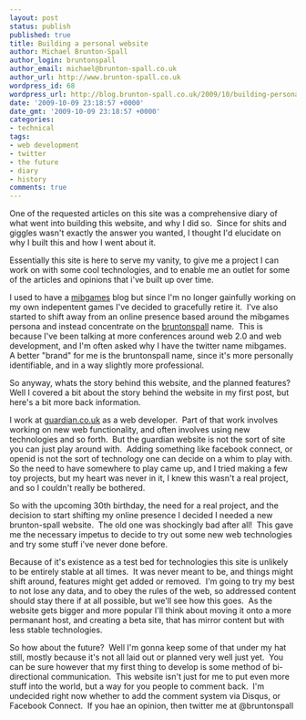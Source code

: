 ```yaml
---
layout: post
status: publish
published: true
title: Building a personal website
author: Michael Brunton-Spall
author_login: bruntonspall
author_email: michael@brunton-spall.co.uk
author_url: http://www.brunton-spall.co.uk
wordpress_id: 68
wordpress_url: http://blog.brunton-spall.co.uk/2009/10/building-personal-website/
date: '2009-10-09 23:18:57 +0000'
date_gmt: '2009-10-09 23:18:57 +0000'
categories:
- technical
tags:
- web development
- twitter
- the future
- diary
- history
comments: true
---
```

<p>	One of the requested articles on this site was a comprehensive diary of what went into building this website, and why I did so.&nbsp; Since for shits and giggles wasn&#39;t exactly the answer you wanted, I thought I&#39;d elucidate on why I built this and how I went about it.</p>
<p>	Essentially this site is here to serve my vanity, to give me a project I can work on with some cool technologies, and to enable me an outlet for some of the articles and opinions that i&#39;ve built up over time.</p>
<p>	I used to have a <a href="http://www.mibgames.co.uk">mibgames</a> blog but since I&#39;m no longer gainfully working on my own indepentent games I&#39;ve decided to gracefully retire it.&nbsp; I&#39;ve also started to shift away from an online presence based around the mibgames persona and instead concentrate on the <a href="http://twitter.com/bruntonspall">bruntonspall</a> name.&nbsp; This is because I&#39;ve been talking at more conferences around web 2.0 and web development, and I&#39;m often asked why I have the twitter name mibgames.&nbsp; A better &quot;brand&quot; for me is the bruntonspall name, since it&#39;s more personally identifiable, and in a way slightly more professional.</p>
<p>	So anyway, whats the story behind this website, and the planned features?&nbsp; Well I covered a bit about the story behind the website in my first post, but here&#39;s a bit more back information.</p>
<p>	I work at <a href="http://www.guardian.co.uk">guardian.co.uk</a> as a web developer.&nbsp; Part of that work involves working on new web functionality, and often involves using new technologies and so forth.&nbsp; But the guardian website is not the sort of site you can just play around with.&nbsp; Adding something like facebook connect, or openid is not the sort of technology one can decide on a whim to play with.&nbsp; So the need to have somewhere to play came up, and I tried making a few toy projects, but my heart was never in it, I knew this wasn&#39;t a real project, and so I couldn&#39;t really be bothered.</p>
<p>	So with the upcoming 30th birthday, the need for a real project, and the decision to start shifting my online presence I decided I needed a new brunton-spall website.&nbsp; The old one was shockingly bad after all!&nbsp; This gave me the necessary impetus to decide to try out some new web technologies and try some stuff i&#39;ve never done before.</p>
<p>	Because of it&#39;s existence as a test bed for technologies this site is unlikely to be entirely stable at all times.&nbsp; It was never meant to be, and things might shift around, features might get added or removed.&nbsp; I&#39;m going to try my best to not lose any data, and to obey the rules of the web, so addressed content should stay there if at all possible, but we&#39;ll see how this goes.&nbsp; As the website gets bigger and more popular I&#39;ll think about moving it onto a more permanant host, and creating a beta site, that has mirror content but with less stable technologies.</p>
<p>	So how about the future?&nbsp; Well I&#39;m gonna keep some of that under my hat still, mostly because it&#39;s not all laid out or planned very well just yet.&nbsp; You can be sure however that my first thing to develop is some method of bi-directional communication.&nbsp; This website isn&#39;t just for me to put even more stuff into the world, but a way for you people to comment back.&nbsp; I&#39;m undecided right now whether to add the comment system via Disqus, or Facebook Connect.&nbsp; If you hae an opinion, then twitter me at @bruntonspall</p>
